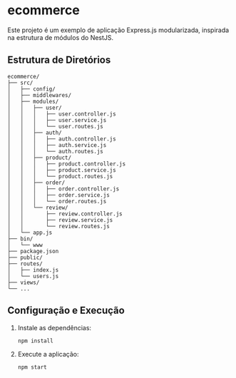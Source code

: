 
# ecommerce

Este projeto é um exemplo de aplicação Express.js modularizada, inspirada na estrutura de módulos do NestJS.

## Estrutura de Diretórios

```plaintext
ecommerce/
├── src/
│   ├── config/
│   ├── middlewares/
│   ├── modules/
│   │   ├── user/
│   │   │   ├── user.controller.js
│   │   │   ├── user.service.js
│   │   │   └── user.routes.js
│   │   ├── auth/
│   │   │   ├── auth.controller.js
│   │   │   ├── auth.service.js
│   │   │   └── auth.routes.js
│   │   ├── product/
│   │   │   ├── product.controller.js
│   │   │   ├── product.service.js
│   │   │   └── product.routes.js
│   │   ├── order/
│   │   │   ├── order.controller.js
│   │   │   ├── order.service.js
│   │   │   └── order.routes.js
│   │   └── review/
│   │       ├── review.controller.js
│   │       ├── review.service.js
│   │       └── review.routes.js
│   └── app.js
├── bin/
│   └── www
├── package.json
├── public/
├── routes/
│   ├── index.js
│   └── users.js
├── views/
└── ...
```

## Configuração e Execução

1. Instale as dependências:
   ```bash
   npm install
   ```

2. Execute a aplicação:
   ```bash
   npm start
   ```


